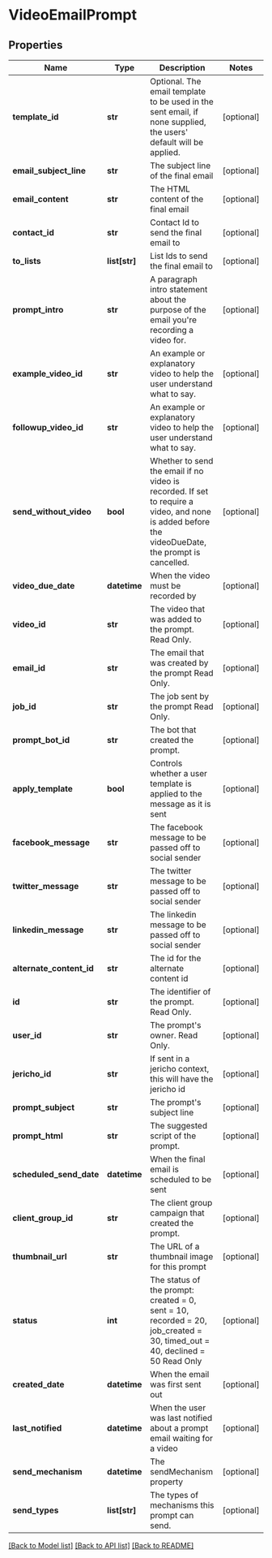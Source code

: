 # VideoEmailPrompt

## Properties
Name | Type | Description | Notes
------------ | ------------- | ------------- | -------------
**template_id** | **str** | Optional. The email template to be used in the sent email, if none supplied, the users&#39; default will be applied. | [optional] 
**email_subject_line** | **str** | The subject line of the final email | [optional] 
**email_content** | **str** | The HTML content of the final email | [optional] 
**contact_id** | **str** | Contact Id to send the final email to | [optional] 
**to_lists** | **list[str]** | List Ids to send the final email to | [optional] 
**prompt_intro** | **str** | A paragraph intro statement about the purpose of the email you&#39;re recording a video for. | [optional] 
**example_video_id** | **str** | An example or explanatory video to help the user understand what to say. | [optional] 
**followup_video_id** | **str** | An example or explanatory video to help the user understand what to say. | [optional] 
**send_without_video** | **bool** | Whether to send the email if no video is recorded. If set to require a video, and none is added before the videoDueDate, the prompt is cancelled. | [optional] 
**video_due_date** | **datetime** | When the video must be recorded by | [optional] 
**video_id** | **str** | The video that was added to the prompt. Read Only. | [optional] 
**email_id** | **str** | The email that was created by the prompt Read Only. | [optional] 
**job_id** | **str** | The job sent by the prompt Read Only. | [optional] 
**prompt_bot_id** | **str** | The bot that created the prompt. | [optional] 
**apply_template** | **bool** | Controls whether a user template is applied to the message as it is sent | [optional] 
**facebook_message** | **str** | The facebook message to be passed off to social sender | [optional] 
**twitter_message** | **str** | The twitter message to be passed off to social sender | [optional] 
**linkedin_message** | **str** | The linkedin message to be passed off to social sender | [optional] 
**alternate_content_id** | **str** | The id for the alternate content id | [optional] 
**id** | **str** | The identifier of the prompt. Read Only. | [optional] 
**user_id** | **str** | The prompt&#39;s owner. Read Only. | [optional] 
**jericho_id** | **str** | If sent in a jericho context, this will have the jericho id | [optional] 
**prompt_subject** | **str** | The prompt&#39;s subject line | [optional] 
**prompt_html** | **str** | The suggested script of the prompt. | [optional] 
**scheduled_send_date** | **datetime** | When the final email is scheduled to be sent | [optional] 
**client_group_id** | **str** | The client group campaign that created the prompt. | [optional] 
**thumbnail_url** | **str** | The URL of a thumbnail image for this prompt | [optional] 
**status** | **int** | The status of the prompt: created &#x3D; 0, sent &#x3D; 10, recorded &#x3D; 20, job_created &#x3D; 30, timed_out &#x3D; 40, declined &#x3D; 50 Read Only | [optional] 
**created_date** | **datetime** | When the email was first sent out | [optional] 
**last_notified** | **datetime** | When the user was last notified about a prompt email waiting for a video | [optional] 
**send_mechanism** | **datetime** | The sendMechanism property | [optional] 
**send_types** | **list[str]** | The types of mechanisms this prompt can send. | [optional] 

[[Back to Model list]](../README.md#documentation-for-models) [[Back to API list]](../README.md#documentation-for-api-endpoints) [[Back to README]](../README.md)


